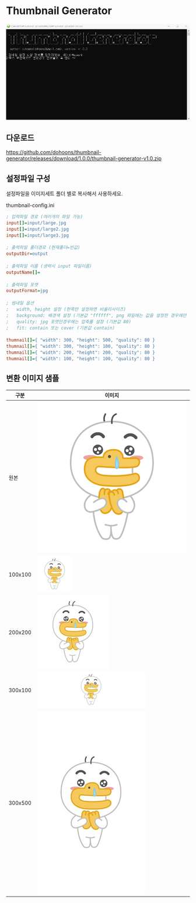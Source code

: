 # Thumbnail Generator

<img src="demo/demo.gif" alt="demo">

## 다운로드
https://github.com/dohoons/thumbnail-generator/releases/download/1.0.0/thumbnail-generator-v1.0.zip

## 설정파일 구성
설정파일을 이미지세트 폴더 별로 복사해서 사용하세요.

thumbnail-config.ini
```ini
; 입력파일 경로 (여러개의 파일 가능)
input[]=input/large.jpg
input[]=input/large2.jpg
input[]=input/large3.jpg

; 출력파일 폴더경로 (현재폴더=빈값)
outputDir=output

; 출력파일 이름 (생략시 input 파일이름)
outputName[]=

; 출력파일 포맷
outputFormat=jpg

; 썸네일 옵션
;   width, height 설정 (한쪽만 설정하면 비율리사이즈)
;   background: 배경색 설정 (기본값 "ffffff", png 파일에는 값을 설정한 경우에만 적용됨)
;   quality: jpg 포맷인경우에는 압축률 설정 (기본값 80)
;   fit: contain 또는 cover (기본값 contain)

thumnail[]={ "width": 300, "height": 500, "quality": 80 }
thumnail[]={ "width": 300, "height": 100, "quality": 80 }
thumnail[]={ "width": 200, "height": 200, "quality": 80 }
thumnail[]={ "width": 100, "height": 100, "quality": 80 }
```

## 변환 이미지 샘플
| 구분 | 이미지 |
| --- | --- |
| 원본 | <img src="input/large.jpg" alt="원본"> |
| 100x100 | <img src="demo/resize-100x100.jpg" alt=""> |
| 200x200 | <img src="demo/resize-200x200.jpg" alt=""> |
| 300x100 | <img src="demo/resize-300x100.jpg" alt=""> |
| 300x500 | <img src="demo/resize-300x500.jpg" alt=""> |